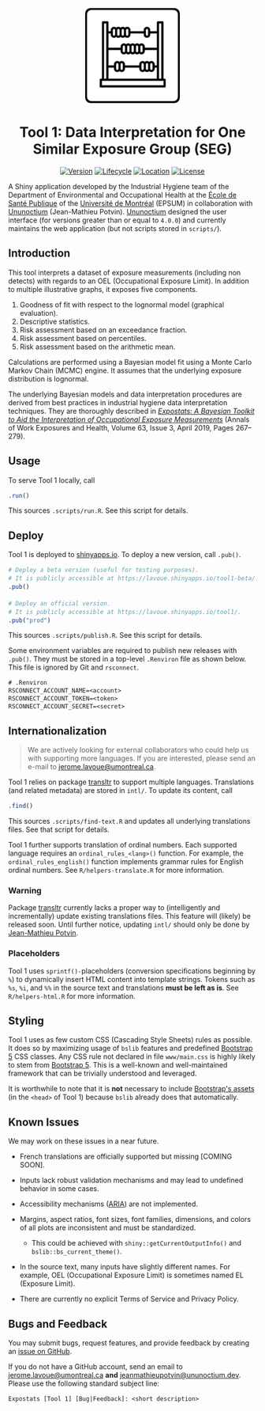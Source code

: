 <div align="center">

<!-- Expostats' logo -->
<img src="www/android-chrome-192x192.png" alt="Expostats's logo" height="192" width="192" />

# Tool 1: Data Interpretation for One Similar Exposure Group (SEG)

<!-- badges: start -->
[![Version](https://img.shields.io/badge/version-4.1.0-blue)](https://github.com/webexpo/app-tool1/releases/tag/v4.1.0)
[![Lifecycle](https://img.shields.io/badge/lifecycle-stable-brightgreen.svg)](https://lifecycle.r-lib.org/articles/stages.html#stable)
[![Location](https://img.shields.io/badge/live-shinyapps.io-5b90bf)](https://lavoue.shinyapps.io/tool1/)
[![License](https://img.shields.io/badge/license-MIT-orange.svg)](https://github.com/webexpo/tool1/blob/main/LICENSE.md)
<!-- badges: end -->

</div>

A Shiny application developed by the Industrial Hygiene team of the Department
of Environmental and Occupational Health at the
[École de Santé Publique](https://espum.umontreal.ca/english/home/) of the
[Université de Montréal](https://www.umontreal.ca/en/) (EPSUM) in collaboration
with [Ununoctium](https://ununoctium.dev) (Jean-Mathieu Potvin).
[Ununoctium](https://ununoctium.dev) designed the user interface (for versions
greater than or equal to `4.0.0`) and currently maintains the web application
(but not scripts stored in `scripts/`).

## Introduction

This tool interprets a dataset of exposure measurements (including non detects)
with regards to an OEL (Occupational Exposure Limit). In addition to multiple
illustrative graphs, it exposes five components.

1. Goodness of fit with respect to the lognormal model (graphical evaluation).
2. Descriptive statistics.
3. Risk assessment based on an exceedance fraction.
4. Risk assessment based on percentiles.
5. Risk assessment based on the arithmetic mean.

Calculations are performed using a Bayesian model fit using a Monte Carlo
Markov Chain (MCMC) engine. It assumes that the underlying exposure distribution
is lognormal.

The underlying Bayesian models and data interpretation procedures are derived
from best practices in industrial hygiene data interpretation techniques. They
are thoroughly described in
*[Expostats: A Bayesian Toolkit to Aid the Interpretation of Occupational Exposure Measurements](https://doi.org/10.1093/annweh/wxy100)*
(Annals of Work Exposures and Health, Volume 63, Issue 3, April 2019, Pages
267–279).

## Usage

To serve Tool 1 locally, call

```r
.run()
```

This sources `.scripts/run.R`. See this script for details.

## Deploy

Tool 1 is deployed to [shinyapps.io](https://lavoue.shinyapps.io/tool1).
To deploy a new version, call `.pub()`.

```r
# Deploy a beta version (useful for testing purposes).
# It is publicly accessible at https://lavoue.shinyapps.io/tool1-beta/.
.pub()

# Deploy an official version.
# It is publicly accessible at https://lavoue.shinyapps.io/tool1/.
.pub("prod")
```

This sources `.scripts/publish.R`. See this script for details.

Some environment variables are required to publish new releases with `.pub()`.
They must be stored in a top-level `.Renviron` file as shown below. This file is
ignored by Git and `rsconnect`.

```
# .Renviron
RSCONNECT_ACCOUNT_NAME=<account>
RSCONNECT_ACCOUNT_TOKEN=<token>
RSCONNECT_ACCOUNT_SECRET=<secret>
```

## Internationalization

> We are actively looking for external collaborators who could help us with
> supporting more languages. If you are interested, please send an e-mail
> to <jerome.lavoue@umontreal.ca>.

Tool 1 relies on package [transltr](https://cran.r-project.org/package=transltr)
to support multiple languages. Translations (and related metadata) are stored
in `intl/`. To update its content, call

```r
.find()
```

This sources `.scripts/find-text.R` and updates all underlying
translations files. See that script for details.

Tool 1 further supports translation of ordinal numbers. Each supported
language requires an `ordinal_rules_<lang>()` function. For example, the
`ordinal_rules_english()` function implements grammar rules for English
ordinal numbers. See `R/helpers-translate.R` for more information.

### Warning

Package [transltr](https://cran.r-project.org/package=transltr) currently lacks
a proper way to (intelligently and incrementally) update existing translations
files. This feature will (likely) be released soon. Until further notice,
updating `intl/` should only be done by
[Jean-Mathieu Potvin](https://github.com/jeanmathieupotvin).

### Placeholders

Tool 1 uses `sprintf()-`placeholders (conversion specifications beginning by
`%`) to dynamically insert HTML content into template strings. Tokens such as
`%s`, `%i`, and `%%` in the source text and translations **must be left as is**.
See `R/helpers-html.R` for more information.

## Styling

Tool 1 uses as few custom CSS (Cascading Style Sheets) rules as possible. It
does so by maximizing usage of `bslib` features and predefined
[Bootstrap 5](https://getbootstrap.com/docs/5.3/getting-started/introduction/)
CSS classes. Any CSS rule not declared in file `www/main.css` is highly likely
to stem from [Bootstrap 5](https://getbootstrap.com/docs/5.3/getting-started/introduction/).
This is a well-known and well-maintained framework that can be trivially
understood and leveraged.

It is worthwhile to note that it is **not** necessary to include
[Bootstrap's assets](https://getbootstrap.com/docs/5.3/getting-started/download/#cdn-via-jsdelivr)
(in the `<head>` of Tool 1) because `bslib` already does that automatically.

## Known Issues

We may work on these issues in a near future.

- French translations are officially supported but missing [COMING SOON].

- Inputs lack robust validation mechanisms and may lead to undefined behavior
  in some cases.

- Accessibility mechanisms
  ([ARIA](https://developer.mozilla.org/en-US/docs/Web/Accessibility/ARIA)) are
  not implemented.

- Margins, aspect ratios, font sizes, font families, dimensions, and colors of
  all plots are inconsistent and must be standardized.
  - This could be achieved with `shiny::getCurrentOutputInfo()` and
    `bslib::bs_current_theme()`.

- In the source text, many inputs have slightly different names. For example,
  OEL (Occupational Exposure Limit) is sometimes named EL (Exposure Limit).

- There are currently no explicit Terms of Service and Privacy Policy.

## Bugs and Feedback

You may submit bugs, request features, and provide feedback by creating an
[issue on GitHub](https://github.com/webexpo/app-tool1/issues/new).

If you do not have a GitHub account, send an email to <jerome.lavoue@umontreal.ca>
**and** <jeanmathieupotvin@ununoctium.dev>. Please use the following standard
subject line:

```
Expostats [Tool 1] [Bug|Feedback]: <short description>
```
